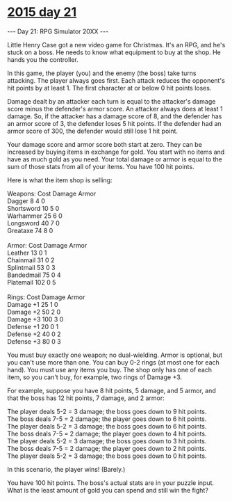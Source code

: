 # [2015 day 21](https://adventofcode.com/2015/day/21)

--- Day 21: RPG Simulator 20XX ---

Little Henry Case got a new video game for Christmas.  It's an RPG, and he's stuck on a boss.  He needs to know what equipment to buy at the shop.  He hands you the controller.

In this game, the player (you) and the enemy (the boss) take turns attacking.  The player always goes first.  Each attack reduces the opponent's hit points by at least 1.  The first character at or below 0 hit points loses.

Damage dealt by an attacker each turn is equal to the attacker's damage score minus the defender's armor score.  An attacker always does at least 1 damage.  So, if the attacker has a damage score of 8, and the defender has an armor score of 3, the defender loses 5 hit points.  If the defender had an armor score of 300, the defender would still lose 1 hit point.

Your damage score and armor score both start at zero.  They can be increased by buying items in exchange for gold.  You start with no items and have as much gold as you need.  Your total damage or armor is equal to the sum of those stats from all of your items.  You have 100 hit points.

Here is what the item shop is selling:

Weapons:    Cost  Damage  Armor\
Dagger        8     4       0\
Shortsword   10     5       0\
Warhammer    25     6       0\
Longsword    40     7       0\
Greataxe     74     8       0\
\
Armor:      Cost  Damage  Armor\
Leather      13     0       1\
Chainmail    31     0       2\
Splintmail   53     0       3\
Bandedmail   75     0       4\
Platemail   102     0       5\
\
Rings:      Cost  Damage  Armor\
Damage +1    25     1       0\
Damage +2    50     2       0\
Damage +3   100     3       0\
Defense +1   20     0       1\
Defense +2   40     0       2\
Defense +3   80     0       3

You must buy exactly one weapon; no dual-wielding.  Armor is optional, but you can't use more than one.  You can buy 0-2 rings (at most one for each hand).  You must use any items you buy.  The shop only has one of each item, so you can't buy, for example, two rings of Damage +3.

For example, suppose you have 8 hit points, 5 damage, and 5 armor, and that the boss has 12 hit points, 7 damage, and 2 armor:

The player deals 5-2 = 3 damage; the boss goes down to 9 hit points.\
The boss deals 7-5 = 2 damage; the player goes down to 6 hit points.\
The player deals 5-2 = 3 damage; the boss goes down to 6 hit points.\
The boss deals 7-5 = 2 damage; the player goes down to 4 hit points.\
The player deals 5-2 = 3 damage; the boss goes down to 3 hit points.\
The boss deals 7-5 = 2 damage; the player goes down to 2 hit points.\
The player deals 5-2 = 3 damage; the boss goes down to 0 hit points.

In this scenario, the player wins!  (Barely.)

You have 100 hit points.  The boss's actual stats are in your puzzle input.  What is the least amount of gold you can spend and still win the fight?